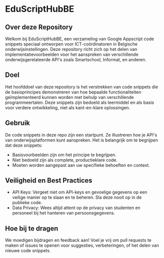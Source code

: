 # EduScriptHubBE

## Over deze Repository
Welkom bij EduScriptHubBE, een verzameling van Google Appscript code snippets speciaal ontworpen voor ICT-coördinatoren in Belgische onderwijsinstellingen. Deze repository richt zich op het delen van implementatievoorbeelden voor het aanspreken van verschillende onderwijsgerelateerde API's zoals Smartschool, Informat, en anderen.

## Doel
Het hoofddoel van deze repository is het verstrekken van code snippets die de basisprincipes demonstreren van hoe bepaalde functionaliteiten geïmplementeerd kunnen worden met behulp van verschillende programmeertalen. Deze snippets zijn bedoeld als leermiddel en als basis voor verdere ontwikkeling, niet als kant-en-klare oplossingen.

## Gebruik
De code snippets in deze repo zijn een startpunt. Ze illustreren hoe je API's van onderwijsplatformen kunt aanspreken. Het is belangrijk om te begrijpen dat deze snippets:

- Basisvoorbeelden zijn om het principe te begrijpen.
- Niet bedoeld zijn als complete, productieklare code.
- Moeten worden aangepast aan uw specifieke behoeften en context.

## Veiligheid en Best Practices
- API Keys: Vergeet niet om API-keys en gevoelige gegevens op een veilige manier op te slaan en te beheren. Sla deze nooit op in de publieke code.
- Data Privacy: Wees altijd attent op de privacy van studenten en personeel bij het hanteren van persoonsgegevens.

## Hoe bij te dragen
We moedigen bijdragen en feedback aan! Voel je vrij om pull requests te maken of issues te openen voor suggesties, verbeteringen, of het delen van nieuwe code snippets.
